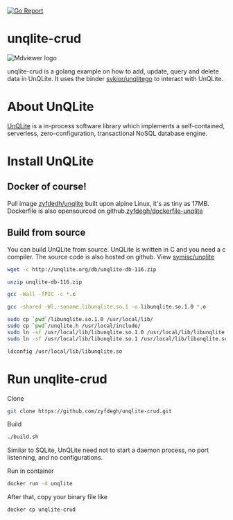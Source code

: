 [![Go Report](https://goreportcard.com/badge/github.com/zyfdegh/unqlite-crud)](https://goreportcard.com/report/github.com/zyfdegh/unqlite-crud)

# unqlite-crud
![Mdviewer logo](https://raw.githubusercontent.com/zyfdegh/unqlite-crud/master/raw/golang-unqlite.png)

unqlite-crud is a golang example on how to add, update, query and delete data in UnQLite.
It uses the binder [svkior/unqlitego](github.com/svkior/unqlitego) to interact with UnQLite.

# About UnQLite
[UnQLite](https://unqlite.org/) is a in-process software library which implements a self-contained, 
serverless, zero-configuration, transactional NoSQL database engine.

# Install UnQLite

## Docker of course!
Pull image [zyfdedh/unqlite](hub.docker.com/zyfdedh/unqlite) built upon alpine Linux, it's as tiny as 17MB.
Dockerfile is also opensourced on github.[zyfdegh/dockerfile-unqlite](https://github.com/zyfdegh/dockerfile-unqlite)

## Build from source
You can build UnQLite from source. UnQLite is written in C and you need a c compiler.
The source code is also hosted on github. View [symisc/unqlite](https://github.com/symisc/unqlite)

```sh
wget -c http://unqlite.org/db/unqlite-db-116.zip

unzip unqlite-db-116.zip

gcc -Wall -fPIC -c *.c

gcc -shared -Wl,-soname,libunqlite.so.1 -o libunqlite.so.1.0 *.o

sudo cp `pwd`/libunqlite.so.1.0 /usr/local/lib/
sudo cp `pwd`/unqlite.h /usr/local/include/
sudo ln -sf /usr/local/lib/libunqlite.so.1.0 /usr/local/lib/libunqlite.so.1
sudo ln -sf /usr/local/lib/libunqlite.so.1 /usr/local/lib/libunqlite.so

ldconfig /usr/local/lib/libunqlite.so
```

# Run unqlite-crud
Clone
```sh
git clone https://github.com/zyfdegh/unqlite-crud.git
```
Build
```sh
./build.sh
```

Similar to SQLite, UnQLite need not to start a daemon process, no port listenning, and no configurations.

Run in container

```sh
docker run -d unqlite
```

After that, copy your binary file like

```sh
docker cp unqlite-crud
```